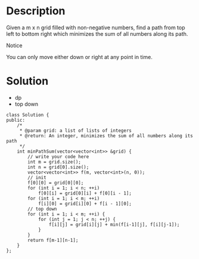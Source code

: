 # Description

Given a m x n grid filled with non-negative numbers, find a path from top left to bottom right which minimizes the sum of all numbers along its path.

 Notice

You can only move either down or right at any point in time.

# Solution

- dp
- top down
```
class Solution {
public:
    /*
     * @param grid: a list of lists of integers
     * @return: An integer, minimizes the sum of all numbers along its path
     */
    int minPathSum(vector<vector<int>> &grid) {
        // write your code here
        int m = grid.size();
        int n = grid[0].size();
        vector<vector<int>> f(m, vector<int>(n, 0));
        // init
        f[0][0] = grid[0][0];
        for (int i = 1; i < n; ++i)
            f[0][i] = grid[0][i] + f[0][i - 1];
        for (int i = 1; i < m; ++i)
            f[i][0] = grid[i][0] + f[i - 1][0];
        // top down
        for (int i = 1; i < m; ++i) {
            for (int j = 1; j < n; ++j) {
                f[i][j] = grid[i][j] + min(f[i-1][j], f[i][j-1]);
            }
        }
        return f[m-1][n-1];
    }
};
```
